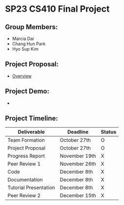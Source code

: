 # SP23 CS410 Final Project

## Group Members:

- Marcia Dai
- Chang Hun Park
- Hyo Sup Kim

## Project Proposal:

- [Overview](https://github.com/Henesys/CS410FinalProject/blob/main/Proposal.pdf)

## Project Demo:

-

## Project Timeline:

| Deliverable           | Deadline      | Status |
| --------------------- | ------------- | ------ |
| Team Formation        | October 27th  | O      |
| Project Proposal      | October 27th  | O      |
| Progress Report       | November 19th | X      |
| Peer Review 1         | November 26th | X      |
| Code                  | December 8th  | X      |
| Documentation         | December 8th  | X      |
| Tutorial Presentation | December 8th  | X      |
| Peer Review 2         | December 15th | X      |

